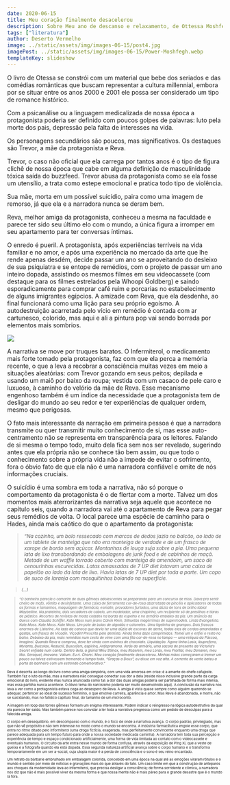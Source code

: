 ```yaml
---
date: 2020-06-15
title: Meu coração finalmente desacelerou
description: Sobre Meu ano de descanso e relaxamento, de Ottessa Moshfegh (Trad. Juliana Cunha)
tags: ["literatura"]
author: Deserto Vermelho
image: ../static/assets/img/images-06-15/post4.jpg
imagePost: ../static/assets/img/images-06-15/Power-Moshfegh.webp
templateKey: slideshow
---
```


O livro de Otessa se constrói com um material que bebe dos seriados e das comédias românticas que buscam representar a cultura millennial, embora por se situar entre os anos 2000 e 2001 ele possa ser considerado um tipo de romance histórico.

Com a psicanálise ou a linguagem medicalizada de nossa época a protagonista poderia ser definido com poucos golpes de palavras: luto pela morte dos pais, depressão pela falta de interesses na vida.

Os personagens secundários são poucos, mas significativos. Os destaques são Trevor, a mãe da protagonista e Reva.

Trevor, o caso não oficial que ela carrega por tantos anos é o tipo de figura clichê de nossa época que cabe em alguma definição de masculinidade tóxica saída do buzzfeed. Trevor abusa da protagonista como se ela fosse um utensílio, a trata como estepe emocional e pratica todo tipo de violência.

Sua mãe, morta em um possível suicídio, paira como uma imagem de remorso, já que ela e a narradora nunca se deram bem.

Reva, melhor amiga da protagonista, conheceu a mesma na faculdade e parece ter sido seu último elo com o mundo, a única figura a irromper em seu apartamento para ter conversas íntimas.

O enredo é pueril. A protagonista, após experiências terríveis na vida familiar e no amor, e após uma experiência no mercado da arte que lhe rende apenas desdém, decide passar um ano se aproveitando do desleixo de sua psiquiatra e se entope de remédios, com o projeto de passar um ano inteiro dopada, assistindo os mesmos filmes em seu videocassete (com destaque para os filmes estrelados pela Whoopi Goldberg) e saindo esporadicamente para comprar café ruim e porcarias no estabelecimento de alguns imigrantes egípcios. A amizade com Reva, que ela desdenha, ao final funcionará como uma lição para seu próprio egoísmo. A autodestruição acarretada pelo vício em remédio é contada com ar cartunesco, colorido, mas aqui e ali a pintura pop vai sendo borrada por elementos mais sombrios.

![](https://images-na.ssl-images-amazon.com/images/I/81QvxLZw5vL.jpg)

A narrativa se move por truques baratos. O Infermiterol, o medicamento mais forte tomado pela protagonista, faz com que ela perca a memória recente, o que a leva a recobrar a consciência muitas vezes em meio a situações aleatórias: com Trevor gozando em seus peitos; depilada e usando um maiô por baixo da roupa; vestida com um casaco de pele caro e luxuoso, à caminho do velório da mãe de Reva. Esse mecanismo engenhoso também é um índice da necessidade que a protagonista tem de desligar do mundo ao seu redor e ter experiências de qualquer ordem, mesmo que perigosas.

O fato mais interessante da narração em primeira pessoa é que a narradora transmite ou quer transmitir muito conhecimento de si, mas esse auto-centramento não se representa em transparência para os leitores. Falando de si mesma o tempo todo, muito dela fica sem nos ser revelado, sugerindo antes que ela própria não se conhece tão bem assim, ou que todo o conhecimento sobre a própria vida não a impede de evitar o sofrimento, fora o óbvio fato de que ela não é uma narradora confiável e omite de nós informações cruciais.

O suicídio é uma sombra em toda a narrativa, não só porque o comportamento da protagonista é o de flertar com a morte. Talvez um dos momentos mais aterrorizantes da narrativa seja aquele que acontece no capítulo seis, quando a narradora vai até o apartamento de Reva para pegar seus remédios de volta. O local parece uma espécie de caminho para o Hades, ainda mais caótico do que o apartamento da protagonista:

> <small><i>“Na cozinha, um bolo ressecado com marcas de dedos jazia no balcão, ao lado de um tablete de manteiga que não era manteiga de verdade e de um frasco de xarope de bordo sem açúcar. Montanhas de louça suja sobre a pia. Uma pequena lata de lixo transbordando de embalagens de junk food e de cabinhos de maçã. Metade de um waffle torrado coberto com manteiga de amendoim, um saco de cenourinhas escurecidas. Latas amassadas de 7 UP diet lotavam uma caixa de papelão ao lado da lata de lixo. Havia latas de 7 UP diet por toda a parte. Um copo de suco de laranja com mosquitinhos boiando na superfície. </i>

> <small><i>(…) </i>


> <small><i> “O banheiro parecia o camarim de duas gêmeas adolescentes se preparando para um concurso de miss. Dava pra sentir cheiro de mofo, vômito e desinfetante. Uma caixa de ferramenta cor-de-rosa abarrotada de pincéis e aplicadores de todas as formas e tamanhos, maquiagem de farmácia, esmalte, provadores furtados, uma dúzia de tons de brilho labial Maybelline. Na prateleira, dois secadores de cabelo, um modelador, uma chapinha, um recipiente só de presilhas e tiaras de plástico. Recortes de revistas de moda colados na borda do espelho e no armário embaixo da pia. Um anúncio da Guess com Claudia Schiffer. Kate Moss num jeans Calvin Klein. Silhuetas magérrimas de supermodels. Linda Evangelista. Kate Moss. Kate Moss. Kate Moss. Um pote de bolas de algodão e cotonetes. Uma tigelinha de grampos. Dois frascos enormes de Listerine. Ao lado da caneca que devia ter uma dúzia de escovas de dente, todas elas de cerdas amareladas e gastas, um frasco de Vicodin. Vicodin! Prescrito pelo dentista. Ainda tinha doze comprimidos. Tomei um e enfiei o resto no bolso. Debaixo da pia, mais remédios num cesto de vime com uma fita cor-de-rosa no tampo — uma relíquia da Páscoa, imaginei. Quando Reva a comprou, deve ter vindo com ovinhos de chocolate. Liquidação. Agora tinha Lasix, ibuprofeno, Mylanta, Dulcolax, Reductil, Buscofem, aspirina, Anfepramona. Atrás do armário, uma sacola de presente da Victoria’s Secret enfiada num canto. Dentro dela, a glória! Meu Stilnox, meu Rozerem, meu Lorax, meu Frontal, meu Donaren, meu lítio. Seroquel, Imovane. Valium. Eu ri. Chorei. Meu coração finalmente desacelerou. Minhas mãos começaram a tremer um pouco ou talvez estivessem tremendo o tempo todo. “Graças a Deus”, eu disse em voz alta. A corrente de vento bateu a porta do banheiro com um estrondo comemorativo.” </i>


Reva é descrita ao longo do livro como uma amiga simplória, com uma vida amorosa em crise: é a amante do chefe cafajeste. Também faz o luto da mãe, mas a narradora não consegue conectar sua dor a dela (reside nisso inclusive grande parte da carga emocional do livro, evidente mas nunca anunciada como tal: a dor das duas amigas poderia ser partilhada de forma mais intensa, mas essa partilha nunca acontece. O óbvio tema do narcisismo poderia ser muito desenvolvido aqui). A conclusão da narrativa nos leva a ver como a protagonista estava cega ao desespero de Reva. A amiga é vista quase sempre como alguém querendo se adequar, pertencer ao ideal de sucesso feminino, o que envolve carreira, aparência e amor. Mas Reva é abandonada, e morre, não se suicidando, mas no fatídico capítulo final, do tamanho de um microconto.

A imagem em loop das torres gêmeas formam um enigma interessante. Podem indicar o reingresso na lógica autodestrutiva da qual ela parecia ter saído. Mas também parece nos convidar a ler toda a narrativa pregressa como um pedido de desculpas para a falecida amiga.

O corpo em desequilíbrio, em descompasso com o mundo, é o foco de onde a narrativa avança. O corpo padrão, privilegiado, mas que não vê propósito e não tem interesse no modo como o mundo se encontra. A indústria farmacêutica engole esse corpo, que entra no ritmo ditado pelo informiterol (uma droga fictícia, exagerada, mas perfeitamente convincente enquanto uma droga que parece adequada para um tempo futuro para onde a nossa sociedade medicada caminha). A narradora tem toda sua percepção e experiência de tempo e espaço condicionado artificialmente, uma forma de vida limitada ao contato com o videocassete e eventuais humanos. O circuito da arte entra nesse mundo de forma confusa, através da exposição de Ping Xi, que a veste de gueixa e a fotografa quando ela está dopada. Essa segunda natureza artificial avança sobre o corpo humano e o transforma temporariamente em um ser a-social, cuja utopia maior é a perda de consciência e o sono é seu reino encantado.

Um retrato da bárbarie embrulhado em embalagem colorida, concebido em uma época na qual até as emoções viraram rótulos e o mundo é sentido por meio de notícias e gravações mais do que através do tato. Um caso limite em que a construção de anteparos aos choques da modernidade leva ao infermiterol, que precisa desligar a consciência; de forma sorridente e cômica, a narradora nos diz que não é mais possível viver da mesma forma e que nossa mente não é mais páreo para o grande desastre que é o mundo lá fora.

